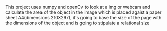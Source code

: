 This project uses numpy and openCv to look at a img or webcam and calculate the area of the object in the image which is placed agaist a paper sheet A4(dimensions 210X297),
it's going to base the size of the page with the dimensions of the object and is going to stipulate a relational size 
